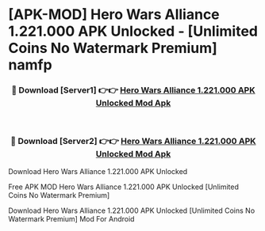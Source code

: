 # [APK-MOD] Hero Wars  Alliance 1.221.000 APK Unlocked - [Unlimited Coins No Watermark Premium] namfp



<div align="center">
<h3>🔴 Download [Server1] 👉👉 <a href="https://momento.my/?title=Hero_Wars__Alliance_1.221.000_APK_Unlocked">Hero Wars  Alliance 1.221.000 APK Unlocked Mod Apk</a></h3><br>

<h3>🔴 Download [Server2] 👉👉 <a href="https://momento.my/?title=Hero_Wars__Alliance_1.221.000_APK_Unlocked">Hero Wars  Alliance 1.221.000 APK Unlocked Mod Apk</a></h3>
</div>



Download Hero Wars  Alliance 1.221.000 APK Unlocked 

Free APK MOD Hero Wars  Alliance 1.221.000 APK Unlocked [Unlimited Coins No Watermark Premium]

Download Hero Wars  Alliance 1.221.000 APK Unlocked [Unlimited Coins No Watermark Premium] Mod For Android
